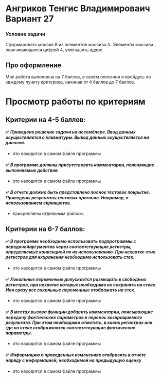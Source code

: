 # Ангриков Тенгис Владимироваич Вариант 27
### Условие задачи
Сформировать массив B из элементов массива A. Элементы массива , оканчивающиеся цифрой 4, уменьшить вдвое.

## Про оформление
Моя работа выполнена на 7 баллов, в своём описании я пройдусь по каждому пункту критериев, начиная от 4 баллов до 7 баллов.

# Просмотр работы по критериям
## Критерии на 4-5 баллов:
#### :white_check_mark: *Приведено решение задачи на ассемблере. Ввод данных осуществляется с клавиатуры. Вывод данных осуществляется на дисплей.*
- это находится в самом файле программы
#### :white_check_mark: *В программе должны присутствовать комментарии, поясняющие выполняемые действия.*
- это находится в самом файле программы
#### :white_check_mark: *В отчете должно быть представлено полное тестовое покрытие. Приведены результаты тестовых прогонов. Например, с использованием скриншотов.*
- прикреплены отдельным файлом.

## Критерии на 6-7 баллов:
#### :white_check_mark: *В программе необходимо использовать подпрограммы с передачейаргументов через соответствующие регистры, определяемые конвенцией по их использованию. При нехватке этих регистров для иххранения необходимо использовать стек.*
- это находится в самом файле программы
#### :white_check_mark: *Локальные переменные допускается размещать в свободных регистров, при нехватке которых необходимо их сохранять на стеке. Или сразу все локальные переменные отображать на стек.*
- это находится в самом файле программы
#### :white_check_mark: *В местах вызова функции добавить комментарии, описывающие передачу фактических параметров и перенос возвращаемого результата. При этом необходимо отметить, в каких регистрах или где на стеке отображаются соответствующие фактические параметры.*
- это находится в самом файле программы
#### :white_check_mark: *Информацию о проведенных изменениях отобразить в отчете наряду с информацией, необходимой на предыдущую оценку*
- это находится в самом файле программы
